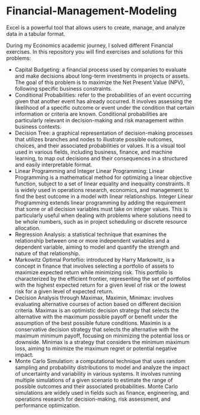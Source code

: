 # Financial-Management-Modeling

Excel is a powerful tool that allows users to create, manage, and analyze data in a tabular format.

During my Economics academic journey, I solved different Financial exercises. In this repository you will find exercises and solutions for this problems:

* Capital Budgeting: a financial process used by companies to evaluate and make decisions about long-term investments in projects or assets. The goal of this problem is to maximize the Net Present Value (NPV), following specific business constraints.
* Conditional Probabilities: refer to the probabilities of an event occurring given that another event has already occurred. It involves assessing the likelihood of a specific outcome or event under the condition that certain information or criteria are known. Conditional probabilities are particularly relevant in decision-making and risk management within business contexts.
* Decision Tree: a graphical representation of decision-making processes that utilizes branches and nodes to illustrate possible outcomes, choices, and their associated probabilities or values. It is a visual tool used in various fields, including business, finance, and machine learning, to map out decisions and their consequences in a structured and easily interpretable format.
* Linear Programming and Integer Linear Programming: Linear Programming is a mathematical method for optimizing a linear objective function, subject to a set of linear equality and inequality constraints. It is widely used in operations research, economics, and management to find the best outcome in a model with linear relationships. Integer Linear Programming extends linear programming by adding the requirement that some or all decision variables must take on integer values. This is particularly useful when dealing with problems where solutions need to be whole numbers, such as in project scheduling or discrete resource allocation.
* Regression Analysis: a statistical technique that examines the relationship between one or more independent variables and a dependent variable, aiming to model and quantify the strength and nature of that relationship.
* Markowitz Optimal Portoflio: introduced by Harry Markowitz, is a concept in finance that involves selecting a portfolio of assets to maximize expected return while minimizing risk. This portfolio is characterized by the efficient frontier, representing the set of portfolios with the highest expected return for a given level of risk or the lowest risk for a given level of expected return.
* Decision Analysis through Maximax, Maximin, Minimax: involves evaluating alternative courses of action based on different decision criteria. Maximax is an optimistic decision strategy that selects the alternative with the maximum possible payoff or benefit under the assumption of the best possible future conditions. Maximin is a conservative decision strategy that selects the alternative with the maximum minimum payoff, focusing on minimizing the potential loss or downside. Minimax is a strategy that considers the minimum maximum loss, aiming to minimize the maximum regret or potential negative impact.
* Monte Carlo Simulation: a computational technique that uses random sampling and probability distributions to model and analyze the impact of uncertainty and variability in various systems. It involves running multiple simulations of a given scenario to estimate the range of possible outcomes and their associated probabilities. Monte Carlo simulations are widely used in fields such as finance, engineering, and operations research for decision-making, risk assessment, and performance optimization.
